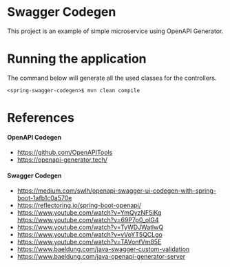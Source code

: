 # Swagger Codegen

This project is an example of simple microservice using OpenAPI Generator.

# Running the application

The command below will generate all the used classes for the controllers.

```shell
<spring-swagger-codegen>$ mvn clean compile
```

# References

#### OpenAPI Codegen

- https://github.com/OpenAPITools
- https://openapi-generator.tech/

#### Swagger Codegen

- https://medium.com/swlh/openapi-swagger-ui-codegen-with-spring-boot-1afb1c0a570e
- https://reflectoring.io/spring-boot-openapi/
- https://www.youtube.com/watch?v=YmQyzNF5iKg
  https://www.youtube.com/watch?v=69P7p0_olG4
- https://www.youtube.com/watch?v=TyWDJWatlwQ
- https://www.youtube.com/watch?v=vVoYT5QCLgo
- https://www.youtube.com/watch?v=TAVonfVm85E
- https://www.baeldung.com/java-swagger-custom-validation
- https://www.baeldung.com/java-openapi-generator-server